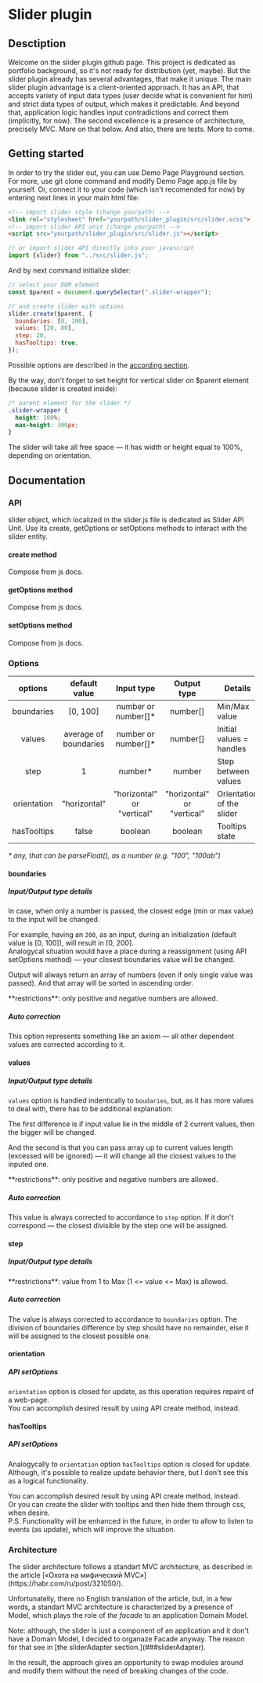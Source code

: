 # Slider plugin

## Desctiption
Welcome on the slider plugin github page. This project is dedicated as portfolio background, so it's not ready for distribution (yet, maybe). But the slider plugin already has several advantages, that make it unique.
The main slider plugin advantage is a client-oriented approach. It has an API, that accepts variety of input data types (user decide what is convenient for him) and strict data types of output, which makes it predictable. And beyond that, application logic handles input contradictions and correct them (implicitly, for now).
The second excellence is a presence of architecture, precisely MVC. More on that below.
And also, there are tests.
More to come.

## Getting started
In order to try the slider out, you can use Demo Page Playground section.
For more, use git clone command and modify Demo Page app.js file by yourself.
Or, connect it to your code (which isn't recomended for now) by entering next lines in your main html file:
```html
<!-- import slider style (change yourpath) -->
<link rel="stylesheet" href="yourpath/slider_plugin/src/slider.scss">
<!-- import slider API unit (change yourpath) -->
<script src="yourpath/slider_plugin/src/slider.js"></script>
```
```javascript
// or import slider API directly into your javascript
import {slider} from "../src/slider.js";
```

And by next command initialize slider:

```javascript
// select your DOM element
const $parent = document.querySelector(".slider-wrapper");

// and create slider with options
slider.create($parent, {
  boundaries: [0, 100],
  values: [20, 80],
  step: 20,
  hasTooltips: true,
});
```

Possible options are described in the [according section]().

By the way, don't forget to set height for vertical slider on $parent element (because slider is created inside):
```css
/* parent element for the slider */
.slider-wrapper {
  height: 100%;
  max-height: 300px;
}
```

The slider will take all free space — it has width or height equal to 100%, depending on orientation.

## Documentation

### API
slider object, which localized in the slider.js file is dedicated as Slider API Unit.
Use its create, getOptions or setOptions methods to interact with the slider entity.

#### create method
Compose from js docs.
#### getOptions method
Compose from js docs.
#### setOptions method
Compose from js docs.

### Options
| options | default value | Input type | Output type | Details |
|:-----------:|:---------------------:|:--------------------------:|:--------------------------:|---------------------------|
| boundaries | [0, 100] | number or number[]* | number[] | Min/Max value |
| values | average of boundaries | number or number[]* | number[] | Initial values = handles |
| step | 1 | number* | number | Step between values |
| orientation | "horizontal" | "horizontal" or "vertical" | "horizontal" or "vertical" | Orientation of the slider |
| hasTooltips | false | boolean | boolean | Tooltips state |
*\* any, that can be parseFloat(), as a number (e.g. "100", "100ab")*

#### boundaries
##### Input/Output type details
<p>In case, when only a number is passed, the closest edge (min or max value) to the input will be changed.</p>
<p>
For example, having an <code>200</code>, as an input, during an initialization (default value is [0, 100]), will result in [0, 200].
<br>
Analogycal situation would have a place during a reassignment (using API setOptions method) — your closest boundaries value will be changed.
</p>
<p>Output will always return an array of numbers (even if only single value was passed). And that array will be sorted in ascending order.</p>

<p>**restrictions**: only positive and negative numbers are allowed.</p>

##### Auto correction
<p>This option represents something like an axiom — all other dependent values are corrected according to it.</p>

#### values
##### Input/Output type details
<p><code>values</code> option is handled indentically to <code>boudaries</code>, but, as it has more values to deal with, there has to be additional explanation:</p>

<p>The first difference is if input value lie in the middle of 2 current values, then the bigger will be changed.</p>

<p>And the second is that you can pass array up to current values length (excessed will be ignored) — it will change all the closest values to the inputed one.</p>

<p>**restrictions**: only positive and negative numbers are allowed.</p>

##### Auto correction
<p>This value is always corrected to accordance to <code>step</code> option. If it don't correspond — the closest divisible by the step one will be assigned.</p>

#### step
##### Input/Output type details
<p>**restrictions**: value from 1 to Max (1 <= value <= Max) is allowed.</p>

##### Auto correction
<p>The value is always corrected to accordance to <code>boundaries</code> option. The division of boundaries difference by step should have no remainder, else it will be assigned to the closest possible one.</p>

#### orientation
##### API setOptions
<p>
<code>orientation</code> option is closed for update, as this operation requires repaint of a web-page.
<br>
You can accomplish desired result by using API create method, instead.
</p>

#### hasTooltips
##### API setOptions
<p>
Analogycally to <code>orientation</code> option <code>hasTooltips</code> option is closed for update.
<br>
Although, it's possible to realize update behavior there, but I don't see this as a logical functionality.
<br>
</p>
<p>
You can accomplish desired result by using API create method, instead.
<br>
Or you can create the slider with tooltips and then hide them through css, when desire.
<br>
P.S. Functionality will be enhanced in the future, in order to allow to listen to events (as update), which will improve the situation.
</p>


### Architecture
<p>The slider architecture follows a standart MVC architecture, as described in the article [«Охота на мифический MVC»](https://habr.com/ru/post/321050/).</p>

<p>Unfortunatelly, there no English translation of the article, but, in a few words, a standart MVC architecture is characterized by a presence of Model, which plays the role of <i>the facade</i> to an application Domain Model.</p>

<p>Note: although, the slider is just a component of an application and it don't have a Domain Model, I decided to organaze Facade anyway. The reason for that see in [the sliderAdapter section.](###sliderAdapter).</p>

<p>In the result, the approach gives an opportunity to swap modules around and modify them without the need of breaking changes of the code.</p>
